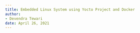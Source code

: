 ```yaml
---
title: Embedded Linux System using Yocto Project and Docker
author:
- Devendra Tewari
date: April 26, 2021
---
```

